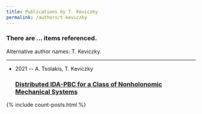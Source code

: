 ```yaml
---
title: Publications by T. Keviczky
permalink: /authors/t-keviczky
---
```


<h3 id="number-posts">There are ... items referenced.</h3>
<p id='info-authors'>Alternative author names: T. Keviczky.</p>
<hr />
<ul class="post-list">
<li><span class='post-meta'>2021 -- A. Tsolakis, T. Keviczky</span><h3><a class='post-link' href="{{ site.baseurl }}/distributed-ida-pbc-for-a-class-of-nonholonomic-mechanical-systems">Distributed IDA-PBC for a Class of Nonholonomic Mechanical Systems</a></h3></li>

</ul>
{% include count-posts.html %}
